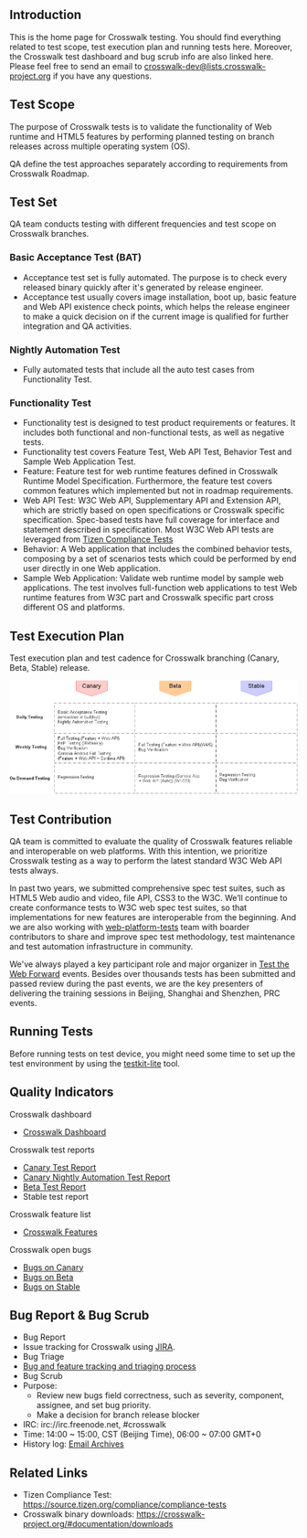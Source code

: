 ## Introduction

This is the home page for Crosswalk testing. You should find everything related to test scope, test execution plan and running tests here. Moreover, the Crosswalk test dashboard and bug scrub info are also linked here. Please feel free to send an email to crosswalk-dev@lists.crosswalk-project.org if you have any questions.

## Test Scope

The purpose of Crosswalk tests is to validate the functionality of Web runtime and HTML5 features by performing planned testing on branch releases across multiple operating system (OS).

QA define the test approaches separately according to requirements from Crosswalk Roadmap.

## Test Set

QA team conducts testing with different frequencies and test scope on Crosswalk branches.

### Basic Acceptance Test (BAT)

* Acceptance test set is fully automated. The purpose is to check every released binary quickly after it's generated by release engineer.
* Acceptance test usually covers image installation, boot up, basic feature and Web API existence check points, which helps the release engineer to make a quick decision on if the current image is qualified for further integration and QA activities. 

### Nightly Automation Test

* Fully automated tests that include all the auto test cases from Functionality Test. 

### Functionality Test

* Functionality test is designed to test product requirements or features. It includes both functional and non-functional tests, as well as negative tests.
* Functionality test covers Feature Test, Web API Test, Behavior Test and Sample Web Application Test.
 * Feature: Feature test for web runtime features defined in Crosswalk Runtime Model Specification. Furthermore, the feature test covers common features which implemented but not in roadmap requirements.
 * Web API Test: W3C Web API, Supplementary API and Extension API, which are strictly based on open specifications or Crosswalk specific specification. Spec-based tests have full coverage for interface and statement described in specification. Most W3C Web API tests are leveraged from [Tizen Compliance Tests](https://source.tizen.org/compliance/compliance-tests)
 * Behavior: A Web application that includes the combined behavior tests, composing by a set of scenarios tests which could be performed by end user directly in one Web application.
 * Sample Web Application: Validate web runtime model by sample web applications. The test involves full-function web applications to test Web runtime features from W3C part and Crosswalk specific part cross different OS and platforms. 

## Test Execution Plan

Test execution plan and test cadence for Crosswalk branching (Canary, Beta, Stable) release. 

<img src='assets/testcadence.png' alt='Test Cadence'>

## Test Contribution

QA team is committed to evaluate the quality of Crosswalk features reliable and interoperable on web platforms. With this intention, we prioritize Crosswalk testing as a way to perform the latest standard W3C Web API tests always.

In past two years, we submitted comprehensive spec test suites, such as HTML5 Web audio and video, file API, CSS3 to the W3C. We’ll continue to create conformance tests to W3C web spec test suites, so that implementations for new features are interoperable from the beginning. And we are also working with [web-platform-tests](https://github.com/w3c/web-platform-tests) team with boarder contributors to share and improve spec test methodology, test maintenance and test automation infrastructure in community.

We've always played a key participant role and major organizer in [Test the Web Forward](http://testthewebforward.org/sydney-2013.html) events. Besides over thousands tests has been submitted and passed review during the past events, we are the key presenters of delivering the training sessions in Beijing, Shanghai and Shenzhen, PRC events.

## Running Tests

Before running tests on test device, you might need some time to set up the test environment by using the [testkit-lite](https://github.com/testkit/testkit-lite) tool.

## Quality Indicators

Crosswalk dashboard
 * [Crosswalk Dashboard](https://crosswalk-project.org/jira/secure/Dashboard.jspa?selectPageId=10303)

Crosswalk test reports
 * [Canary Test Report](https://lists.crosswalk-project.org/pipermail/crosswalk-dev/)
 * [Canary Nightly Automation Test Report](https://lists.crosswalk-project.org/pipermail/crosswalk-autotest/)
 * [Beta Test Report](https://lists.crosswalk-project.org/pipermail/crosswalk-dev/)
 * Stable test report 

Crosswalk feature list
 * [Crosswalk Features](https://crosswalk-project.org/jira/issues/?filter=10004)

Crosswalk open bugs
 * [Bugs on Canary](https://crosswalk-project.org/jira/issues/?filter=10001)
 * [Bugs on Beta](https://crosswalk-project.org/jira/issues/?filter=10002)
 * [Bugs on Stable](https://crosswalk-project.org/jira/issues/?filter=10003)

## Bug Report & Bug Scrub

* Bug Report
 * Issue tracking for Crosswalk using [JIRA](https://crosswalk-project.org/jira/). 
* Bug Triage
 * [Bug and feature tracking and triaging process](Crosswalk-bug-and-feature-tracking-and-triaging)
* Bug Scrub
 * Purpose:
    * Review new bugs field correctness, such as severity, component, assignee, and set bug priority.
    * Make a decision for branch release blocker 
 * IRC: irc://irc.freenode.net, #crosswalk
 * Time: 14:00 ~ 15:00, CST (Beijing Time), 06:00 ~ 07:00 GMT+0
 * History log: [Email Archives](https://lists.crosswalk-project.org/pipermail/crosswalk-dev/) 

## Related Links

* Tizen Compliance Test: https://source.tizen.org/compliance/compliance-tests
* Crosswalk binary downloads: https://crosswalk-project.org/#documentation/downloads 